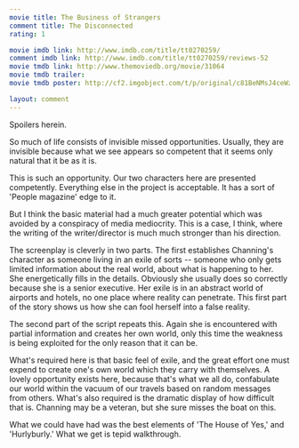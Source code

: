 ```yaml
---
movie title: The Business of Strangers
comment title: The Disconnected
rating: 1

movie imdb link: http://www.imdb.com/title/tt0270259/
comment imdb link: http://www.imdb.com/title/tt0270259/reviews-52
movie tmdb link: http://www.themoviedb.org/movie/31064
movie tmdb trailer: 
movie tmdb poster: http://cf2.imgobject.com/t/p/original/c81BeNMsJ4ceWzGvkUGlmRTtztc.jpg

layout: comment
---
```


Spoilers herein.

So much of life consists of invisible missed opportunities. Usually, they are invisible because what we see appears so competent that it seems only natural that it be as it is.

This is such an opportunity. Our two characters here are presented competently. Everything else in the project is acceptable. It has a sort of 'People magazine' edge to it.

But I think the basic material had a much greater potential which was avoided by a conspiracy of media mediocrity. This is a case, I think, where the writing of the writer/director is much much stronger than his direction.

The screenplay is cleverly in two parts. The first establishes Channing's character as someone living in an exile of sorts -- someone who only gets limited information about the real world, about what is happening to her. She energetically fills in the details. Obviously she usually does so correctly because she is a senior executive. Her exile is in an abstract world of airports and hotels, no one place where reality can penetrate. This first part of the story shows us how she can fool herself into a false reality.

The second part of the script repeats this. Again she is encountered with partial information and creates her own world, only this time the weakness is being exploited for the only reason that it can be.

What's required here is that basic feel of exile, and the great effort one must expend to create one's own world which they carry with themselves. A lovely opportunity exists here, because that's what we all do, confabulate our world within the vacuum of our travels based on random messages from others. What's also required is the dramatic display of how difficult that is. Channing may be a veteran, but she sure misses the boat on this.

What we could have had was the best elements of 'The House of Yes,' and 'Hurlyburly.' What we get is tepid walkthrough.